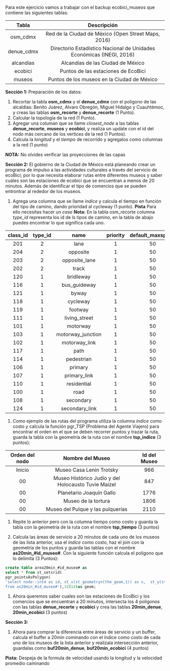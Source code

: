 Para este ejercicio vamos a trabajar con el backup ecobici_museos que contiene las siguientes tablas:

| Tabla |Descripción |
|     :---:    |     :---:      |
| osm_cdmx | Red de la Ciudad de México (Open Street Maps, 2016) |
| denue_cdmx | Directorio Estadístico Nacional de Unidades Económicas (INEGI, 2016) |
| alcandias | Alcandías de las Ciudad de México |
| ecobici | Puntos de las estaciones de EcoBici |
| museos | Puntos de los museos en la Ciudad de México |

**Sección 1:** Preparación de los datos:

  1. Recortar la tabla **osm_cdmx** y el **denue_cdmx** con el poligono de las alcaldías: Benito Juárez, Alvaro Obregón, Miguel Hidalgo y Cuauhtémoc, y creas las tablas **osm_recorte** y **denue_recorte** (1 Punto). 
  1. Calcular la topología de la red (1 Punto).
  1. Agregar una columan que se llame _closest_node_ a las tablas **denue_recorte**, **museos** y **ecobici**, y realiza un update con el id del nodo más cercano de los vertices de la red (1 Puntos).
  1. Calcula la _longitud_ y el _tiempo_ de recorrido y agregalos como columnas a la red (1 punto)

**NOTA:** No olvides verificar las proyecciones de las capas

**Sección 2:** El gobierno de la Ciudad de México está planeando crear un programa de impulso a las actividades culturales a través del servicio de ecoBici; por lo que necesita elaborar rutas entre diferentes museos y saber cuáles son las estaciones de ecobici que se encuentran a menos de 20 minutos. Además de identificar el tipo de comercios que se pueden entrontrar al rededor de los museos.

  1. Agrega una columna que se llame _indice_ y calcula el tiempo en función del tipo de camino, dando prioridad al cycleway
(1 punto). 
**Pista** Para ello necesitas hacer un _case_
**Nota:** En la tabla osm_recorte columna  _type_id_ representa los id de ls tipos de camino, en la tabla de abajo puedes encontrar lo que significa cada uno.



|class_id | type_id | name | priority | default_maxspeed|
|  :---:  | :---:   | :---: |     :---:      |    :---:    |   
|201 |       2 | lane              |        1 |               50|
|204 |       2 | opposite          |        1 |               50|
|203 |       2 | opposite_lane     |        1 |               50|
|202 |       2 | track             |        1 |               50|
|120 |       1 | bridleway         |        1 |               50|
|116 |       1 | bus_guideway      |        1 |               50|
|121 |       1 | byway             |        1 |               50|
|118 |       1 | cycleway          |        1 |               50|
|119 |       1 | footway           |        1 |               50|
|111 |       1 | living_street     |        1 |               50|
|101 |       1 | motorway          |        1 |               50|
|103 |       1 | motorway_junction |        1 |               50|
|102 |       1 | motorway_link     |        1 |               50|
|117 |       1 | path              |        1 |               50|
|114 |       1 | pedestrian        |        1 |               50|
|106 |       1 | primary           |        1 |               50|
|107 |       1 | primary_link      |        1 |               50|
|110 |       1 | residential       |        1 |               50|
|100 |       1 | road              |        1 |               50|
|108 |       1 | secondary         |        1 |               50|
|124 |       1 | secondary_link    |        1 |               50|

1. Como ejemplo de las rutas del programa utiliza la columna _indice_ como costo y calcula la función pgr_TSP (Problema del Agente Viajero) para encontrar el orden en el que se deben recorrer puntos y trazar la ruta, guarda la tabla con la geometría de la ruta con el nombre **tsp_indice** (3 puntos):

| Orden del nodo | Nombre del Museo | Id del Museo |
|     :---:    |     :---:      |     :---:     |
| Inicio | Museo Casa Lenin Trotsky | 966 |
| 00 | Museo Histórico Judío y del Holocausto Tuvie Maizel | 847 |
| 00 | Planetario Joaquín Gallo | 1776 |
| 00 | Museo de la tortura | 1806 |
| 00 | Museo del Pulque y las pulquerías | 2110 |

  1. Repite lo anterior pero con la columna tiempo como costo y guarda la tabla con la geometría de la ruta con el nombre **tsp_tiempo** (3 puntos)

  1. Calcula las áreas de servicio a 20 minutos de cada uno de los museos de las lista anterior, usa el _indice_ como costo, haz el join con la geometría de los puntos y guarda las tablas con el nombre **as20min_#id_museo#**. Con la siguiente función calcula el poligono que lo delimita (3 Puntos): 

```sql
create table area20min_#id_museo# as 
select * from st_setsrid(
pgr_pointsAsPolygon(
'select node::int4 as id, st_x(st_geometryn(the_geom,1)) as x,  st_y(st_geometryn(the_geom,1)) as y 
from as20min_#id_museo#'),32614)as geom;
```
  1. Ahora  queremos saber cuales son las estaciones de EcoBici y los comercios que se encuentran a 20 minutos, intersecta los 4 polígonos con las tablas **denue_recorte** y **ecobici** y crea las tablas **20min_denue**, **20min_ecobici** (3 puntos) 

**Sección 3:** 

1. Ahora para comprar la diferencia entre áreas de servicio y un buffer, calcula el buffer a 20min cominando con el índice como costo de cada uno de los museos de la lista anterior y realizala intersección anterior, guardalas como **buf20min_denue**, **buf20min_ecobici** (4 puntos)

**Pista:** Despeja de la formula de velocidad usando la longitud y la velocidad promedio caminando

  
 
